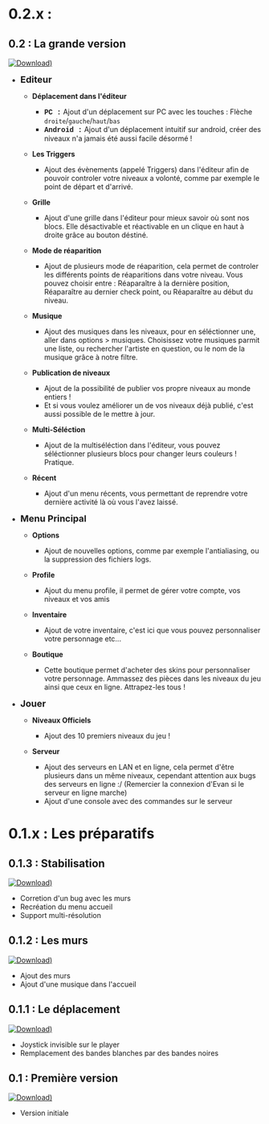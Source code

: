 <!-- TITLE: Changlogs -->
<!-- SUBTITLE: La liste des changements effectués à chaque version -->

# 0.2.x : 
## 0.2 : La grande version
[![Download)](https://img.shields.io/badge/Download-0.2-blue.svg?style=flat-square)](https://github.com/06-Games/Angry-Dash/releases/tag/0.2)

* <span style="font-size: 18px;">**Editeur**</span>
  * **Déplacement dans l'éditeur**
	* <span style="font-family: Courier New;"><b>PC :</b></span> Ajout d'un déplacement sur PC avec les touches : Flèche `droite`/`gauche`/`haut`/`bas`
    * <span style="font-family: Courier New;"><b>Android :</b></span> Ajout d'un déplacement intuitif sur android, créer des niveaux n'a jamais été aussi facile désormé !

  * **Les Triggers**
    * Ajout des évènements (appelé Triggers) dans l'éditeur afin de pouvoir controler votre niveaux a volonté, comme par exemple le point de départ et d'arrivé.

  * **Grille**
    * Ajout d'une grille dans l'éditeur pour mieux savoir où sont nos blocs. Elle désactivable et réactivable en un clique en haut à droite grâce au bouton déstiné.

  * **Mode de réaparition**
    * Ajout de plusieurs mode de réaparition, cela permet de controler les différents points de réaparitions dans votre niveau. Vous pouvez choisir entre : Réaparaître à la dernière position, Réaparaître au dernier check point, ou Réaparaître au début du niveau.

  * **Musique**
    * Ajout des musiques dans les niveaux, pour en séléctionner une, aller dans options > musiques. Choisissez votre musiques parmit une liste, ou  rechercher l'artiste en question, ou le nom de la musique grâce à notre filtre.
    
  * **Publication de niveaux**
    * Ajout de la possibilité de publier vos propre niveaux au monde entiers !
    * Et si vous voulez améliorer un de vos niveaux déjà publié, c'est aussi possible de le mettre à jour.
   
  * **Multi-Séléction**
	  * Ajout de la multiséléction dans l'éditeur, vous pouvez séléctionner plusieurs blocs pour changer leurs couleurs ! Pratique.

  *  **Récent**
     * Ajout d'un menu récents, vous permettant de reprendre votre dernière activité là où vous l'avez laissé.
    
* <span style="font-size: 18px;">**Menu Principal**</span>
  * **Options**
    * Ajout de nouvelles options, comme par exemple l'antialiasing, ou la suppression des fichiers logs.
  
  * **Profile**
    * Ajout du menu profile, il permet de gérer votre compte, vos niveaux et vos amis
  
  * **Inventaire**
    * Ajout de votre inventaire, c'est ici que vous pouvez personnaliser votre personnage etc...
  
  * **Boutique**
    * Cette boutique permet d'acheter des skins pour personnaliser votre personnage. Ammassez des pièces dans les niveaux du jeu ainsi que ceux en ligne. Attrapez-les tous !
  
* <span style="font-size: 18px;">**Jouer**</span>
  * **Niveaux Officiels**
    * Ajout des 10 premiers niveaux du jeu !
  
  * **Serveur** 
    * Ajout des serveurs en LAN et en ligne, cela permet d'être plusieurs dans un même niveaux, cependant attention aux bugs des serveurs en ligne :/ (Remercier la connexion d'Evan si le serveur en ligne marche)
    * Ajout d'une console avec des commandes sur le serveur

# 0.1.x : Les préparatifs
## 0.1.3 : Stabilisation
[![Download)](https://img.shields.io/badge/Download-0.1.3-blue.svg?style=flat-square)](https://github.com/06-Games/Angry-Dash/releases/tag/0.1.3)
* Corretion d'un bug avec les murs
* Recréation du menu accueil
* Support multi-résolution

## 0.1.2 : Les murs
[![Download)](https://img.shields.io/badge/Download-0.1.2-blue.svg?style=flat-square)](https://github.com/06-Games/Angry-Dash/releases/tag/0.1.2)
* Ajout des murs
* Ajout d'une musique dans l'accueil

## 0.1.1 : Le déplacement
[![Download)](https://img.shields.io/badge/Download-0.1.1-blue.svg?style=flat-square)](https://github.com/06-Games/Angry-Dash/releases/tag/0.1.1)
* Joystick invisible sur le player
* Remplacement des bandes blanches par des bandes noires

## 0.1 : Première version
[![Download)](https://img.shields.io/badge/Download-0.1-blue.svg?style=flat-square)](https://github.com/06-Games/Angry-Dash/releases/tag/0.1)
* Version initiale
